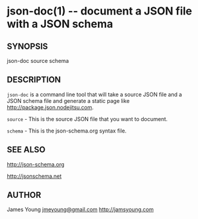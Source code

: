 # json-doc(1) -- document a JSON file with a JSON schema


## SYNOPSIS
json-doc source schema


## DESCRIPTION
`json-doc` is a command line tool that will take a source JSON file and a JSON
schema file and generate a static page like <http://package.json.nodejitsu.com>.

`source` - This is the source JSON file that you want to document.

`schema` - This is the json-schema.org syntax file.


## SEE ALSO
<http://json-schema.org>

<http://jsonschema.net>


## AUTHOR
James Young jmeyoung@gmail.com <http://jamsyoung.com>
